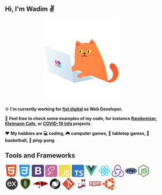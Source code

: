 ## Hi, I'm Wadim :v:

<p align="center">
  <img src="cat-programmer.gif" width="250" height="265"/>
</p>

:gear: **I'm currently working for [fjol digital](https://fjol-digital.de/) as Web Developer.**

:briefcase: **Feel free to check some examples of my code, for instance [Randomizer](https://sempris.github.io/civ_randomizer/), [Kleimann Cafe](https://sempris.github.io/cafe-kleimann/), or [COVID-19 Info](https://covid19-info-sempris.netlify.app/) projects.**

:hearts: **My hobbies are :computer: coding, :video_game: computer games, :game_die: tabletop games, :basketball: basketball, :ping_pong: ping-pong**

## Tools and Frameworks

<img src="html.png" width="40" height="40" title="HTML"/> <img src="css.png" width="40" height="40" title="CSS"> <img src="bootstrap.png" width="40" height="40" title="Bootstrap"> <img src="sass.png" width="40" height="40" title="SASS"> <img src="js.png" width="40" height="40" title="JavaScript"> <img src="typescript.png" width="40" height="40" title="TypeScript"> <img src="vue.png" width="40" height="40" title="Vue 3"> <img src="react.png" width="40" height="40" title="React"> <img src="redux.png" width="40" height="40" title="Redux"> <img src="php.png" width="40" height="40" title="PHP"> <img src="node-js.png" width="35" height="40" title="Node.JS"> <img src="express.png" width="43" height="40" title="Express.JS"> <img src="mongodb.png" width="40" height="40" title="MongoDB"> <img src="mongoose.png" width="50" height="40" title="Mongoose"> <img src="json.png" width="40" height="40" title="JSON"> <img src="git.png" width="40" height="40" title="Git"> <img src="jest.png" width="40" height="40" title="JEST"> <img src="npm.png" width="40" height="40" title="NPM"> <img src="ubuntu.png" width="40" height="40" title="Ubuntu Linux">
